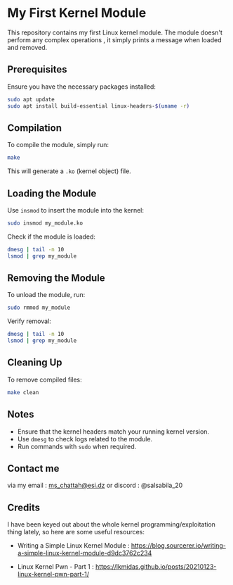 # My First Kernel Module

This repository contains my first Linux kernel module. The module doesn't perform any complex operations , it simply prints a message when loaded and removed.

## Prerequisites

Ensure you have the necessary packages installed:

```sh
sudo apt update
sudo apt install build-essential linux-headers-$(uname -r)
```

## Compilation

To compile the module, simply run:

```sh
make
```

This will generate a `.ko` (kernel object) file.

## Loading the Module

Use `insmod` to insert the module into the kernel:

```sh
sudo insmod my_module.ko
```

Check if the module is loaded:


```sh
dmesg | tail -n 10
lsmod | grep my_module
```

## Removing the Module

To unload the module, run:

```sh
sudo rmmod my_module
```

Verify removal:

```sh
dmesg | tail -n 10
lsmod | grep my_module
```

## Cleaning Up

To remove compiled files:

```sh
make clean
```

## Notes
- Ensure that the kernel headers match your running kernel version.
- Use `dmesg` to check logs related to the module.
- Run commands with `sudo` when required.

## Contact me
via my email : ms_chattah@esi.dz or discord : @salsabila_20

## Credits
I have been keyed out about the whole kernel programming/exploitation thing lately, so here are some useful resources:

- Writing a Simple Linux Kernel Module : https://blog.sourcerer.io/writing-a-simple-linux-kernel-module-d9dc3762c234

- Linux Kernel Pwn - Part 1 : https://lkmidas.github.io/posts/20210123-linux-kernel-pwn-part-1/
